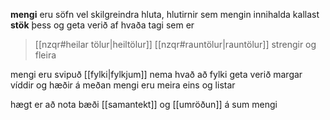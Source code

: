 **mengi** eru söfn vel skilgreindra hluta, hlutirnir sem mengin innihalda kallast **stök** þess og geta verið af hvaða tagi sem er
> [[nzqr#heilar tölur|heiltölur]]
> [[nzqr#rauntölur|rauntölur]]
> strengir
> og fleira

mengi eru svipuð [[fylki|fylkjum]] nema hvað að fylki geta verið margar víddir og hæðir á meðan mengi eru meira eins og listar

hægt er að nota bæði [[samantekt]] og [[umröðun]] á sum mengi